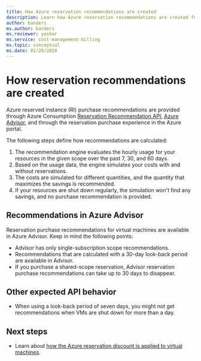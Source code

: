 ```yaml
---
title: How Azure reservation recommendations are created
description: Learn how Azure reservation recommendations are created for virtual machines.
author: banders
ms.author: banders
ms.reviewer: yashar
ms.service: cost-management-billing
ms.topic: conceptual
ms.date: 01/28/2020
---
```


# How reservation recommendations are created

Azure reserved instance (RI) purchase recommendations are provided through Azure Consumption [Reservation Recommendation API](/rest/api/consumption/reservationrecommendations), [Azure Advisor](../../advisor/advisor-cost-recommendations.md#buy-reserved-virtual-machine-instances-to-save-money-over-pay-as-you-go-costs), and through the reservation purchase experience in the Azure portal.

The following steps define how recommendations are calculated:

1. The recommendation engine evaluates the hourly usage for your resources in the given scope over the past 7, 30, and 60 days.
2. Based on the usage data, the engine simulates your costs with and without reservations.
3. The costs are simulated for different quantities, and the quantity that maximizes the savings is recommended.
4. If your resources are shut down regularly, the simulation won't find any savings, and no purchase recommendation is provided.

## Recommendations in Azure Advisor

Reservation purchase recommendations for virtual machines are available in Azure Advisor. Keep in mind the following points:

- Advisor has only single-subscription scope recommendations.
- Recommendations that are calculated with a 30-day look-back period are available in Advisor.
- If you purchase a shared-scope reservation, Advisor reservation purchase recommendations can take up to 30 days to disappear.

## Other expected API behavior

- When using a look-back period of seven days, you might not get recommendations when VMs are shut down for more than a day.

## Next steps

- Learn about [how the Azure reservation discount is applied to virtual machines](../manage/understand-vm-reservation-charges.md).
